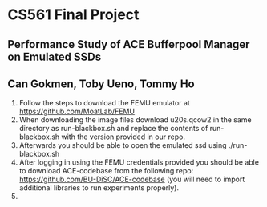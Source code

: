 # CS561 Final Project
## Performance Study of ACE Bufferpool Manager on Emulated SSDs
## Can Gokmen, Toby Ueno, Tommy Ho
1. Follow the steps to download the FEMU emulator at https://github.com/MoatLab/FEMU
2. When downloading the image files download u20s.qcow2 in the same directory as run-blackbox.sh and replace the contents of run-blackbox.sh with the version provided in our repo.
3. Afterwards you should be able to open the emulated ssd using ./run-blackbox.sh
4. After logging in using the FEMU credentials provided you should be able to download ACE-codebase from the following repo: https://github.com/BU-DiSC/ACE-codebase (you will need to import additional libraries to run experiments properly).
5. 
